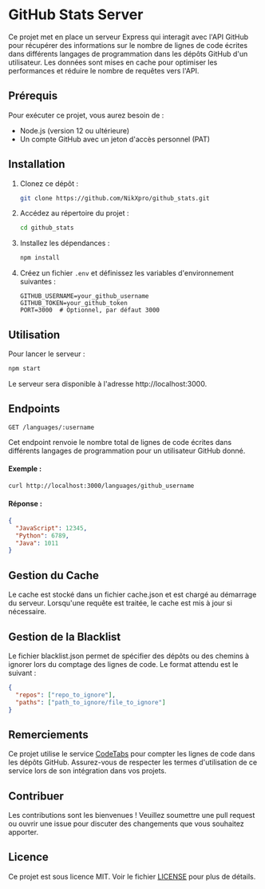# GitHub Stats Server

Ce projet met en place un serveur Express qui interagit avec l'API GitHub pour récupérer des informations sur le nombre de lignes de code écrites dans différents langages de programmation dans les dépôts GitHub d'un utilisateur. Les données sont mises en cache pour optimiser les performances et réduire le nombre de requêtes vers l'API.

## Prérequis

Pour exécuter ce projet, vous aurez besoin de :

- Node.js (version 12 ou ultérieure)
- Un compte GitHub avec un jeton d'accès personnel (PAT)

## Installation

1. Clonez ce dépôt :

   ```bash
   git clone https://github.com/NikXpro/github_stats.git
   ```

2. Accédez au répertoire du projet :

   ```bash
   cd github_stats
   ```

3. Installez les dépendances :

   ```bash
   npm install
   ```

4. Créez un fichier `.env` et définissez les variables d'environnement suivantes :
   ```env
   GITHUB_USERNAME=your_github_username
   GITHUB_TOKEN=your_github_token
   PORT=3000  # Optionnel, par défaut 3000
   ```

## Utilisation

Pour lancer le serveur :

```bash
npm start
```

Le serveur sera disponible à l'adresse http://localhost:3000.

## Endpoints

`GET /languages/:username`

Cet endpoint renvoie le nombre total de lignes de code écrites dans différents langages de programmation pour un utilisateur GitHub donné.

#### Exemple :

```bash
curl http://localhost:3000/languages/github_username
```

#### Réponse :

```json
{
  "JavaScript": 12345,
  "Python": 6789,
  "Java": 1011
}
```

## Gestion du Cache

Le cache est stocké dans un fichier cache.json et est chargé au démarrage du serveur. Lorsqu'une requête est traitée, le cache est mis à jour si nécessaire.

## Gestion de la Blacklist

Le fichier blacklist.json permet de spécifier des dépôts ou des chemins à ignorer lors du comptage des lignes de code. Le format attendu est le suivant :

```json
{
  "repos": ["repo_to_ignore"],
  "paths": ["path_to_ignore/file_to_ignore"]
}
```

## Remerciements

Ce projet utilise le service [CodeTabs](https://codetabs.com/count-loc/count-loc-online.html) pour compter les lignes de code dans les dépôts GitHub. Assurez-vous de respecter les termes d'utilisation de ce service lors de son intégration dans vos projets.

## Contribuer

Les contributions sont les bienvenues ! Veuillez soumettre une pull request ou ouvrir une issue pour discuter des changements que vous souhaitez apporter.

## Licence

Ce projet est sous licence MIT. Voir le fichier [LICENSE](LICENSE) pour plus de détails.
